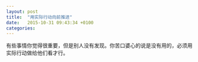 ```yaml
---
layout: post
title:  "用实际行动向前推进"
date:   2015-10-31 09:43:34 +0100
categories:
---
```


有些事情你觉得很重要，但是别人没有发现。你苦口婆心的说是没有用的，必须用实际行动做给他们看才行。

